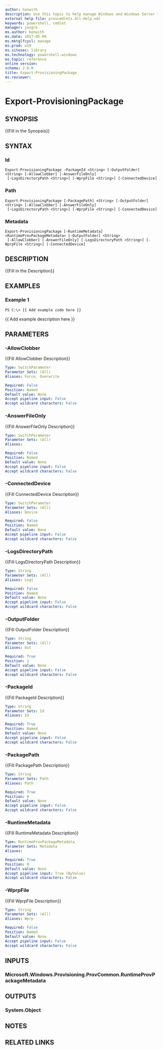 ```yaml
---
author: kenwith
description: Use this topic to help manage Windows and Windows Server technologies with Windows PowerShell.
external help file: provcmdlets.dll-Help.xml
keywords: powershell, cmdlet
manager: jasgro
ms.author: kenwith
ms.date: 2017-05-09
ms.mktglfcycl: manage
ms.prod: w10
ms.sitesec: library
ms.technology: powershell-windows
ms.topic: reference
online version: 
schema: 2.0.0
title: Export-ProvisioningPackage
ms.reviewer:
---
```


# Export-ProvisioningPackage

## SYNOPSIS
{{Fill in the Synopsis}}

## SYNTAX

### Id
```
Export-ProvisioningPackage -PackageId <String> [-OutputFolder] <String> [-AllowClobber] [-AnswerFileOnly]
 [-LogsDirectoryPath <String>] [-WprpFile <String>] [-ConnectedDevice]
```

### Path
```
Export-ProvisioningPackage [-PackagePath] <String> [-OutputFolder] <String> [-AllowClobber] [-AnswerFileOnly]
 [-LogsDirectoryPath <String>] [-WprpFile <String>] [-ConnectedDevice]
```

### Metadata
```
Export-ProvisioningPackage [-RuntimeMetadata] <RuntimeProvPackageMetadata> [-OutputFolder] <String>
 [-AllowClobber] [-AnswerFileOnly] [-LogsDirectoryPath <String>] [-WprpFile <String>] [-ConnectedDevice]
```

## DESCRIPTION
{{Fill in the Description}}

## EXAMPLES

### Example 1
```
PS C:\> {{ Add example code here }}
```

{{ Add example description here }}

## PARAMETERS

### -AllowClobber
{{Fill AllowClobber Description}}

```yaml
Type: SwitchParameter
Parameter Sets: (All)
Aliases: Force, Overwrite

Required: False
Position: Named
Default value: None
Accept pipeline input: False
Accept wildcard characters: False
```

### -AnswerFileOnly
{{Fill AnswerFileOnly Description}}

```yaml
Type: SwitchParameter
Parameter Sets: (All)
Aliases: 

Required: False
Position: Named
Default value: None
Accept pipeline input: False
Accept wildcard characters: False
```

### -ConnectedDevice
{{Fill ConnectedDevice Description}}

```yaml
Type: SwitchParameter
Parameter Sets: (All)
Aliases: Device

Required: False
Position: Named
Default value: None
Accept pipeline input: False
Accept wildcard characters: False
```

### -LogsDirectoryPath
{{Fill LogsDirectoryPath Description}}

```yaml
Type: String
Parameter Sets: (All)
Aliases: Logs

Required: False
Position: Named
Default value: None
Accept pipeline input: False
Accept wildcard characters: False
```

### -OutputFolder
{{Fill OutputFolder Description}}

```yaml
Type: String
Parameter Sets: (All)
Aliases: Out

Required: True
Position: 1
Default value: None
Accept pipeline input: False
Accept wildcard characters: False
```

### -PackageId
{{Fill PackageId Description}}

```yaml
Type: String
Parameter Sets: Id
Aliases: Id

Required: True
Position: Named
Default value: None
Accept pipeline input: False
Accept wildcard characters: False
```

### -PackagePath
{{Fill PackagePath Description}}

```yaml
Type: String
Parameter Sets: Path
Aliases: Path

Required: True
Position: 0
Default value: None
Accept pipeline input: False
Accept wildcard characters: False
```

### -RuntimeMetadata
{{Fill RuntimeMetadata Description}}

```yaml
Type: RuntimeProvPackageMetadata
Parameter Sets: Metadata
Aliases: 

Required: True
Position: 0
Default value: None
Accept pipeline input: True (ByValue)
Accept wildcard characters: False
```

### -WprpFile
{{Fill WprpFile Description}}

```yaml
Type: String
Parameter Sets: (All)
Aliases: Wprp

Required: False
Position: Named
Default value: None
Accept pipeline input: False
Accept wildcard characters: False
```

## INPUTS

### Microsoft.Windows.Provisioning.ProvCommon.RuntimeProvPackageMetadata

## OUTPUTS

### System.Object

## NOTES

## RELATED LINKS

